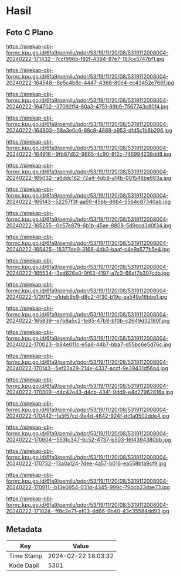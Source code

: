 # Hasil

## Foto C Plano

https://sirekap-obj-formc.kpu.go.id/6fa9/pemilu/pdpr/53/19/11/20/08/5319112008004-20240222-171432--7ccf996b-f92f-4394-87e7-187ce5747bf1.jpg

https://sirekap-obj-formc.kpu.go.id/6fa9/pemilu/pdpr/53/19/11/20/08/5319112008004-20240222-164548--8e5c4b8c-4447-4368-80e4-ec43452e766f.jpg

https://sirekap-obj-formc.kpu.go.id/6fa9/pemilu/pdpr/53/19/11/20/08/5319112008004-20240222-164702--37092ff4-80a3-4751-89b9-7567743c80f4.jpg

https://sirekap-obj-formc.kpu.go.id/6fa9/pemilu/pdpr/53/19/11/20/08/5319112008004-20240222-164803--58a3e0c6-88c8-4889-a953-dfd5c1b6b296.jpg

https://sirekap-obj-formc.kpu.go.id/6fa9/pemilu/pdpr/53/19/11/20/08/5319112008004-20240222-164916--9fb87d52-9665-4c90-8f2c-746994238dd8.jpg

https://sirekap-obj-formc.kpu.go.id/6fa9/pemilu/pdpr/53/19/11/20/08/5319112008004-20240222-165032--a6ddc162-72a4-4db9-a14b-001546be663a.jpg

https://sirekap-obj-formc.kpu.go.id/6fa9/pemilu/pdpr/53/19/11/20/08/5319112008004-20240222-165143--52257f3f-aa59-45bb-86b4-55b4c87340ab.jpg

https://sirekap-obj-formc.kpu.go.id/6fa9/pemilu/pdpr/53/19/11/20/08/5319112008004-20240222-165255--0e57e879-6b1b-45ae-8808-5d9ccd3d0f34.jpg

https://sirekap-obj-formc.kpu.go.id/6fa9/pemilu/pdpr/53/19/11/20/08/5319112008004-20240222-165425--18377de9-3168-4db3-baaf-c4e9a577b5e4.jpg

https://sirekap-obj-formc.kpu.go.id/6fa9/pemilu/pdpr/53/19/11/20/08/5319112008004-20240222-165534--3ed626e0-0f63-4197-a7c3-66ef7b307cdb.jpg

https://sirekap-obj-formc.kpu.go.id/6fa9/pemilu/pdpr/53/19/11/20/08/5319112008004-20240222-172012--e1deb9b9-d8c2-4f30-b19c-ea549a16bbe1.jpg

https://sirekap-obj-formc.kpu.go.id/6fa9/pemilu/pdpr/53/19/11/20/08/5319112008004-20240222-165839--e7b8a5c2-1e85-47b8-bf0b-c2649d32180f.jpg

https://sirekap-obj-formc.kpu.go.id/6fa9/pemilu/pdpr/53/19/11/20/08/5319112008004-20240222-170023--b84e011c-e5a8-44b7-bba7-d55bc6e5d76c.jpg

https://sirekap-obj-formc.kpu.go.id/6fa9/pemilu/pdpr/53/19/11/20/08/5319112008004-20240222-170143--5ef23a29-214e-4337-accf-9e39431d56a4.jpg

https://sirekap-obj-formc.kpu.go.id/6fa9/pemilu/pdpr/53/19/11/20/08/5319112008004-20240222-170309--d4c42e43-d4cb-4341-9dd9-e4d27962816a.jpg

https://sirekap-obj-formc.kpu.go.id/6fa9/pemilu/pdpr/53/19/11/20/08/5319112008004-20240222-170442--fa5f57cd-9e4d-4642-924f-dc1a0502dde4.jpg

https://sirekap-obj-formc.kpu.go.id/6fa9/pemilu/pdpr/53/19/11/20/08/5319112008004-20240222-170604--553fc347-6c52-4737-b503-16f4394380bb.jpg

https://sirekap-obj-formc.kpu.go.id/6fa9/pemilu/pdpr/53/19/11/20/08/5319112008004-20240222-170732--13a0a124-7dee-4a57-b016-ea558bfa9cf9.jpg

https://sirekap-obj-formc.kpu.go.id/6fa9/pemilu/pdpr/53/19/11/20/08/5319112008004-20240222-170911--b13e0954-031d-4345-999c-79bcb23dae73.jpg

https://sirekap-obj-formc.kpu.go.id/6fa9/pemilu/pdpr/53/19/11/20/08/5319112008004-20240222-171024--ff8c2e71-ef03-4d66-9b40-43c35584dd93.jpg


## Metadata

| Key        | Value               |
| ---------- | ------------------- |
| Time Stamp | 2024-02-22 18:03:32 |
| Kode Dapil | 5301                |



